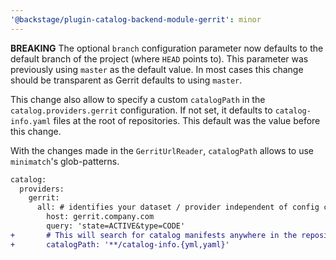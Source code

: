 ```yaml
---
'@backstage/plugin-catalog-backend-module-gerrit': minor
---
```


**BREAKING** The optional `branch` configuration parameter now defaults to the default branch of the project (where `HEAD` points to).
This parameter was previously using `master` as the default value. In most cases this change should be transparent as Gerrit defaults to using `master`.

This change also allow to specify a custom `catalogPath` in the `catalog.providers.gerrit` configuration.
If not set, it defaults to `catalog-info.yaml` files at the root of repositories. This default was the value before this change.

With the changes made in the `GerritUrlReader`, `catalogPath` allows to use `minimatch`'s glob-patterns.

```diff
catalog:
  providers:
    gerrit:
      all: # identifies your dataset / provider independent of config changes
        host: gerrit.company.com
        query: 'state=ACTIVE&type=CODE'
+       # This will search for catalog manifests anywhere in the repositories
+       catalogPath: '**/catalog-info.{yml,yaml}'
```
